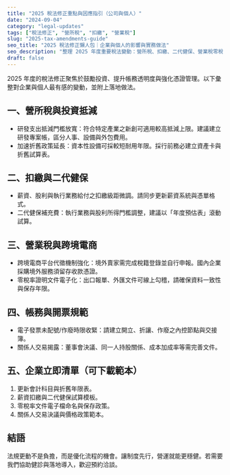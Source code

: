 ```yaml
---
title: "2025 稅法修正重點與因應指引（公司與個人）"
date: "2024-09-04"
category: "legal-updates"
tags: ["稅法修正", "營所稅", "扣繳", "營業稅"]
slug: "2025-tax-amendments-guide"
seo_title: "2025 稅法修正懶人包｜企業與個人的影響與實務做法"
seo_description: "整理 2025 年度重要稅法變動：營所稅、扣繳、二代健保、營業稅零稅率等，提供企業與個人可立即採取的因應清單。"
draft: false
---
```


2025 年度的稅法修正聚焦於鼓勵投資、提升帳務透明度與強化憑證管理。以下彙整對企業與個人最有感的變動，並附上落地做法。

## 一、營所稅與投資抵減

- 研發支出抵減門檻放寬：符合特定產業之新創可適用較高抵減上限。建議建立研發專案帳，區分人事、設備與外包費用。
- 加速折舊政策延長：資本性設備可採較短耐用年限。採行前務必建立資產卡與折舊試算表。

## 二、扣繳與二代健保

- 薪資、股利與執行業務給付之扣繳級距微調。請同步更新薪資系統與憑單格式。
- 二代健保補充費：執行業務與股利所得門檻調整，建議以「年度預估表」滾動試算。

## 三、營業稅與跨境電商

- 跨境電商平台代徵機制強化：境外賣家需完成稅籍登錄並自行申報。國內企業採購境外服務須留存收款憑證。
- 零稅率證明文件電子化：出口報單、外匯文件可線上勾稽，請確保資料一致性與保存年限。

## 四、帳務與開票規範

- 電子發票未配號/作廢時限收緊：請建立開立、折讓、作廢之內控節點與交接簿。
- 關係人交易揭露：董事會決議、同一人持股關係、成本加成率等需完善文件。

## 五、企業立即清單（可下載範本）

1. 更新會計科目與折舊年限表。
2. 薪資扣繳與二代健保試算模板。
3. 零稅率文件電子檔命名與保存政策。
4. 關係人交易決議與價格政策範本。

## 結語

法規更動不是負擔，而是優化流程的機會。讓制度先行，營運就能更穩健。若需要我們協助健診與落地導入，歡迎預約洽談。

